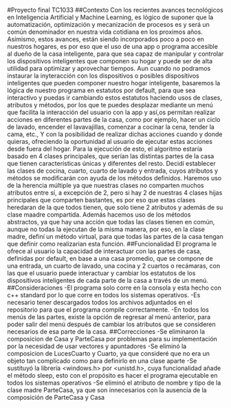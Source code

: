 #Proyecto final TC1033
##Contexto
Con los recientes avances tecnológicos en Inteligencia Artificial y Machine Learning, es lógico de suponer que la automatización, optimización y mecanización de procesos es y será un común denominador en nuestra vida cotidiana en los proximos años. Asímismo, estos avances, están siendo incorporados poco a poco en nuestros hogares, es por eso que el uso de una app o programa accesible al dueño de la casa inteligente, para que sea capaz de manipular y controlar los dispositivos inteligentes que componen su hogar y puede ser de alta utilidad para optimizar y aprovechar tiempos. Aun cuando no podramos instaurar la inyteracción con los dispositivos o posibles dispositivos inteligentes que pueden componer nuestro hogar inteligente, basaremos la lógica de nuestro programa en estatutos por default, para que sea interactivo y puedas ir cambiando estos estatutos haciendo usos de clases, atributos y métodos, por los que te puedes desplazar mediante un menú que facilita la interacción del usuario con la app y así,os permitan realizar acciones en diferentes partes de la casa, como por ejemplo, hacer un ciclo de lavado, encender el lavavajillas, comenzar a cocinar la cena, tender la cama, etc., Y con la posibilidad de realizar dichas acciones cuando y donde quieras, ofreciendo la oportunidad al usuario de ejecutar estas acciones desde fuera del hogar. Para la ejecución de esto, el algoritmo estaría basado en 4 clases principales, que serían las distintas partes de la casa que tienen características únicas y diferentes del resto. Decidí establecer las clases de cocina, cuarto, cuarto de lavado y entrada, cuyos atributos y métodos se modificarán con ayuda de los métodos definidos.
Haremos uso de la herencia múltiple ya que nuestras clases no comparten muchos atributos entre sí, a excepción de 2, pero si hay 2 de nuestras 4 clases hijas principales que comparten bastantes, es por eso que estas clases heredaran de la que todos tienen, que solo tiene 2 atributos y además de su clase maadre compartida.
Además hacemos uso de los métodos abstractos, ya que hay una acción que todas las clases tienen en común, aunque no todas la ejecutan de la misma manera, por eso, en la clase madre, definí un método virtual, para que todas las partes de la casa tengan que definir como realizarian esta función.
##Funcionalidad
El programa le ofrece al usuario la capacidad de interactuar con las partes de casa, definidas por default, en base a una casa promedio, que se compone de una entrada, un cuarto de lavado, una cocina y 2 cuartos o recámaras, con las que el usuario puede interactuar y cambiar los estatutos de los dispositivos inteligentes de cada parte de la casa a través de un menú.
##Consideraciones
-El programa solo corre en la consola y esta hecho con c++ standard por lo que corre en todos los sistemas operativos. 
-Es necesario tener descargados todos los archivos adjuntados en el repositorio para que el programa compile correctamente.
-En todos los menús de las partes, existe la opción de regresar al menú anterior, para poder salir del menú después de cambiar los atributos que se consideren necesarios de esa parte de la casa.
##Correcciones
-Se eliminaron la composicion de Casa y ParteCasa por problemas para su implementación por la necesidad de usar vectores y apuntadores
-Se eliminó la composicion de LucesCuarto y Cuarto, ya que consideré que no era un objeto tan complicado como para definirlo en una clase aparte
-Se sustituyó la librería <windows.h> por <unistd.h>, cuya funcionalidad añade el método sleep, esto con el propósito es hacer el programa ejecutable en todos los sistemas operativos
-Se eliminó el atributo de nombre y tipo de la clase madre ParteCasa, ya que son innecesarios con la ausencia de la composición de ParteCasa y Casa
